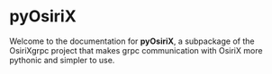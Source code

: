 # pyOsiriX

Welcome to the documentation for __pyOsiriX__, a subpackage of the OsiriXgrpc project that makes grpc
communication with OsiriX more pythonic and simpler to use.